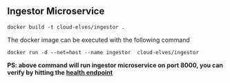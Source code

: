 ## Ingestor Microservice


```
docker build -t cloud-elves/ingestor .
```

The docker image can be executed with the following command

```
docker run -d --net=host --name ingestor  cloud-elves/ingestor
```

**PS: above command will run ingestor microservice on port 8000, you can verify by hitting the [health endpoint](http://localhost:8000/health)**
